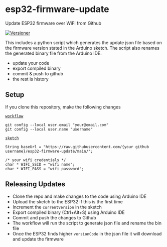 # esp32-firmware-update
Update ESP32 firmware over WiFi from Github

[![Versioner](https://github.com/fbiego/esp32-firmware-update/actions/workflows/main.yml/badge.svg)](https://github.com/fbiego/esp32-firmware-update/actions/workflows/main.yml)

This includes a python script which generates the update json file based on the firmware version stated in the Arduino sketch.
The script also renames the generated binary file from the Arduino IDE.

- update your code
- export compiled binary
- commit & push to github
- the rest is history

## Setup
If you clone this repository, make the following changes

[`workflow`](./.github/workflows/main.yml)
```
git config --local user.email "your@email.com"
git config --local user.name "username"
```

[`sketch`](./esp32-firmware-update.ino)

```
String baseUrl = "https://raw.githubusercontent.com/{your github username}/esp32-firmware-update/main/";

/* your wifi credentials */
char * WIFI_SSID = "wifi name";
char * WIFI_PASS = "wifi password";
```

## Releasing Updates
- Clone the repo and make changes to the code using Arduino IDE
- Upload the sketch to the ESP32 if this is the first time
- Increment the `currentVersion` in the sketch
- Export compiled binary (Ctrl+Alt+S) using Arduino IDE
- Commit and push the changes to Github
- The workflow will run the script to generate json file and rename the bin file
- Once the ESP32 finds higher `versionCode` in the json file it will download and update the firmware
